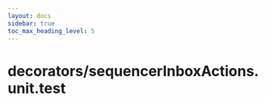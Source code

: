 ```yaml
---
layout: docs
sidebar: true
toc_max_heading_level: 5
---
```


# decorators/sequencerInboxActions.unit.test
